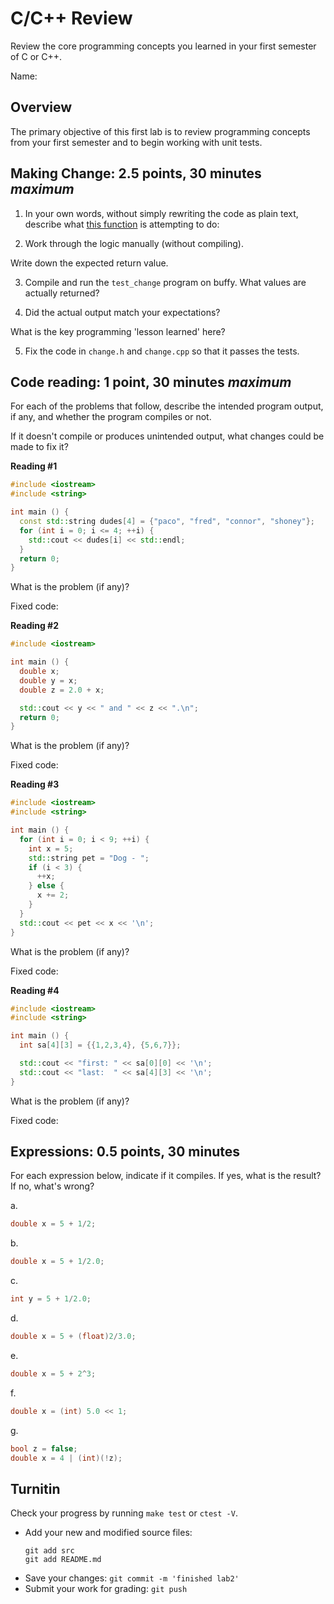 # C/C++ Review
Review the core programming concepts you learned in your first semester of C or C++.

Name: <Your name here>

## Overview
The primary objective of this first lab is to review
programming concepts from your first semester and
to begin working with unit tests.

## Making Change: 2.5 points, 30 minutes *maximum*
1. In your own words, without simply rewriting the code as plain text,
describe what [this function](src/change.cpp) is attempting to do:




2. Work through the logic manually (without compiling). 

Write down the expected return value.




3. Compile and run the `test_change` program on buffy.
   What values are actually returned?




4. Did the actual output match your expectations?

What is the key programming 'lesson learned' here?




5. Fix the code in `change.h` and `change.cpp` so that it passes the tests.


## Code reading: 1 point, 30 minutes *maximum*
For each of the problems that follow,
describe the intended program output, if any, and
whether the program compiles or not.

If it doesn't compile or produces unintended output,
what changes could be made to fix it?

**Reading #1**

```cpp
#include <iostream>
#include <string>

int main () {
  const std::string dudes[4] = {"paco", "fred", "connor", "shoney"};
  for (int i = 0; i <= 4; ++i) {
    std::cout << dudes[i] << std::endl;
  }
  return 0;
}
```
What is the problem (if any)?

Fixed code:




**Reading #2**

```cpp
#include <iostream>

int main () {
  double x;
  double y = x;
  double z = 2.0 + x;

  std::cout << y << " and " << z << ".\n";
  return 0;
}
```
What is the problem (if any)?

Fixed code:




**Reading #3**

```cpp
#include <iostream>
#include <string>

int main () {
  for (int i = 0; i < 9; ++i) {
    int x = 5;
    std::string pet = "Dog - ";
    if (i < 3) {
      ++x;
    } else {
      x += 2;
    }
  }
  std::cout << pet << x << '\n';
}

```
What is the problem (if any)?

Fixed code:




**Reading #4**

```cpp
#include <iostream>
#include <string>

int main () {
  int sa[4][3] = {{1,2,3,4}, {5,6,7}};

  std::cout << "first: " << sa[0][0] << '\n';
  std::cout << "last:  " << sa[4][3] << '\n'; 
}

```
What is the problem (if any)?

Fixed code:



## Expressions: 0.5 points, 30 minutes
For each expression below, indicate if it compiles.
If yes, what is the result?
If no, what's wrong?

a.  
```cpp
double x = 5 + 1/2;
```


b.  
```cpp
double x = 5 + 1/2.0;
```


c.  
```cpp
int y = 5 + 1/2.0;
```


d.  
```cpp
double x = 5 + (float)2/3.0;
```


e.  
```cpp
double x = 5 + 2^3;
```


f.  
```cpp
double x = (int) 5.0 << 1;
```


g.  
```cpp
bool z = false;
double x = 4 | (int)(!z);
```

## Turnitin
Check your progress by running `make test` or `ctest -V`.

- Add your new and modified source files: 
  ```
  git add src
  git add README.md
  ```
- Save your changes: `git commit -m 'finished lab2'`
- Submit your work for grading: `git push`



